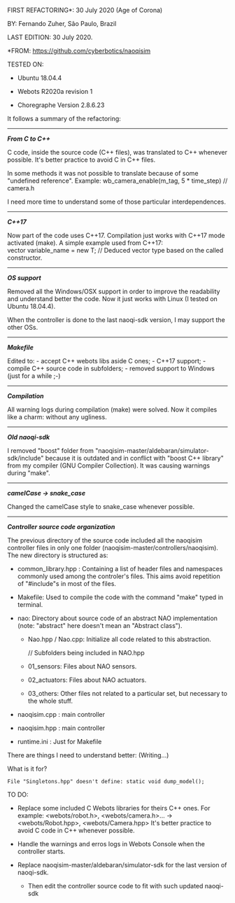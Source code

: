FIRST REFACTORING*: 30 July 2020 (Age of Corona)

BY: Fernando Zuher, São Paulo, Brazil

LAST EDITION: 30 July 2020.

*FROM: https://github.com/cyberbotics/naoqisim

TESTED ON:

- Ubuntu 18.04.4

- Webots R2020a revision 1

- Choregraphe Version 2.8.6.23

It follows a summary of the refactoring:

--------------
***From C to C++***

C code, inside the source code (C++ files), was translated to C++ whenever possible. It's better practice to avoid C in C++ files.

In some methods it was not possible to translate because of some "undefined reference". Example:
    wb_camera_enable(m_tag, 5 * time_step) // camera.h

I need more time to understand some of those particular interdependences.

------
***C++17***

Now part of the code uses C++17. Compilation just works with C++17 mode activated (make). A simple example used from C++17:        
    vector variable_name = new T; // Deduced vector type based on the called constructor.

-----------
***OS support***

Removed all the Windows/OSX support in order to improve the readability and understand better the code. Now it just works with Linux (I tested on Ubuntu 18.04.4).

When the controller is done to the last naoqi-sdk version, I may support the other OSs.

---------
***Makefile***

Edited to:
    - accept C++ webots libs aside C ones;
    - C++17 support;
    - compile C++ source code in subfolders;
    - removed support to Windows (just for a while ;-)

------------
***Compilation***

All warning logs during compilation (make) were solved. Now it compiles like a charm: without any ugliness.

--------------
***Old naoqi-sdk***

I removed "boost" folder from "naoqisim-master/aldebaran/simulator-sdk/include" because it is outdated and in conflict with "boost C++ library" from my compiler (GNU Compiler Collection). It was causing warnings during "make".

------------------------
***camelCase -> snake_case***

Changed the camelCase style to snake_case whenever possible.

------------------------------------
***Controller source code organization***

The previous directory of the source code included all the naoqisim controller files in only one folder (naoqisim-master/controllers/naoqisim). The new directory is structured as:

- common_library.hpp : Containing a list of header files and namespaces commonly used among the controler's files. This aims avoid repetition of "#include"s in most of the files.

- Makefile: Used to compile the code with the command "make" typed in terminal.

- nao: Directory about source code of an abstract NAO implementation (note: "abstract" here doesn't mean an "Abstract class").
    
    - Nao.hpp / Nao.cpp: Initialize all code related to this abstraction.
        
      // Subfolders being included in NAO.hpp
    - 01_sensors: Files about NAO sensors.
    - 02_actuators: Files about NAO actuators.
    - 03_others: Other files not related to a particular set, but necessary to the whole stuff.
    
- naoqisim.cpp : main controller
- naoqisim.hpp : main controller
- runtime.ini : Just for Makefile


There are things I need to understand better:
(Writing...)

What is it for?

    File "Singletons.hpp" doesn't define: static void dump_model();


TO DO:

- Replace some included C Webots libraries for theirs C++ ones. For example: <webots/robot.h>, <webots/camera.h>... -> <webots/Robot.hpp>, <webots/Camera.hpp>
    It's better practice to avoid C code in C++ whenever possible.

- Handle the warnings and erros logs in Webots Console when the controller starts.

- Replace naoqisim-master/aldebaran/simulator-sdk for the last version of naoqi-sdk.
    - Then edit the controller source code to fit with such updated naoqi-sdk

